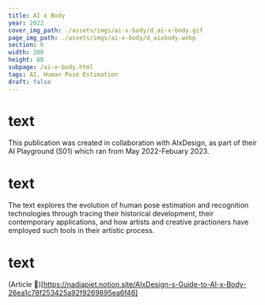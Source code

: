 ```yaml
---
title: AI x Body
year: 2022
cover_img_path: ./assets/imgs/ai-x-body/d_ai-x-body.gif
page_img_path: ./assets/imgs/ai-x-body/d_aixbody.webp
section: 6
width: 200
height: 80
subpage: /ai-x-body.html
tags: AI, Human Pose Estimation
draft: false
---
```

# text
This publication was created in collaboration with AIxDesign, as part of their AI Playground (S01) which ran from May 2022-Febuary 2023.
# text
The text explores the evolution of human pose estimation and recognition technologies through tracing their historical development, their contemporary applications, and how artists and creative practioners have employed such tools in their artistic process.
# text
(Article 📎)[https://nadiapiet.notion.site/AIxDesign-s-Guide-to-AI-x-Body-26ea1c78f253425a92f9269895ea6f46]





